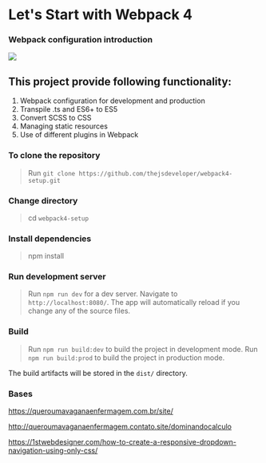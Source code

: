 # Let's Start with Webpack 4 
### Webpack configuration introduction

![](https://raw.githubusercontent.com/thejsdeveloper/webpack4-setup/master/src/assets/images/webpack.gif)

## This project provide following functionality: 
 1. Webpack configuration for development and production
 2. Transpile .ts and ES6+ to ES5
 3. Convert SCSS to CSS
 4. Managing static resources
 5. Use of different plugins in Webpack

### To clone the repository
> Run `git clone https://github.com/thejsdeveloper/webpack4-setup.git`

### Change directory
> cd `webpack4-setup`

### Install dependencies
> npm install 

### Run development server

> Run `npm run dev` for a dev server. Navigate to `http://localhost:8080/`. 
The app will automatically reload if you change any of the source files.

### Build

> Run `npm run build:dev` to build the project in development mode. 
> Run `npm run build:prod` to build the project in production mode. 

The build artifacts will be stored in the `dist/` directory.


### Bases

https://queroumavaganaenfermagem.com.br/site/

http://queroumavaganaenfermagem.contato.site/dominandocalculo

https://1stwebdesigner.com/how-to-create-a-responsive-dropdown-navigation-using-only-css/